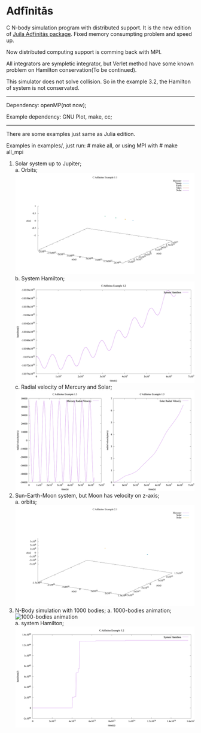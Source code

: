 # Adfīnitās

C N-body simulation program with distributed support. It is the new edition of [Juila Adfīnitās package](https://github.com/Umaru-Xi/Adfinitas "Julia Adfīnitās"). Fixed memory consumpting problem and speed up. 

Now distributed computing support is comming back with MPI.

All integrators are sympletic integrator, but Verlet method have some known problem on Hamilton conservation(To be continued).

This simulator does not solve collision. So in the example 3.2, the Hamilton of system is not conservated.

* * *  

Dependency: openMP(not now);

Example dependency: GNU Plot, make, cc;  

* * * 

There are some examples just same as Julia edition.

Examples in examples/, just run: # make all, or using MPI with # make all_mpi 

1. Solar system up to Jupiter;  
    a. Orbits;  
        ![solar system orbits](figures/CAdfinitasExample1.1.gif)  
    b. System Hamilton;  
        ![system hamilton](figures/CAdfinitasExample1.2.png)  
    c. Radial velocity of Mercury and Solar;  
        ![radial velosity](figures/CAdfinitasExample1.3.png)  
2. Sun-Earth-Moon system, but Moon has velocity on z-axis;  
    a. orbits;  
        ![Sun-Earth-Moon system orbits](figures/CAdfinitasExample2.1.gif)  
3. N-Body simulation with 1000 bodies; 
    a. 1000-bodies animation;  
        ![1000-bodies animation](figures/CAdfinitasExample3.1.gif)  
    a. system Hamilton;  
        ![system Hamilton](figures/CAdfinitasExample3.2.png)  
    